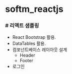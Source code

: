 # softm_reactjs
### # 리액트 샘플링
- React Bootstrap 활용.
- DataTables 활용.
- 컴포넌트베이스 레이아웃 설계
  - Header
  - Footer
- 로그인
